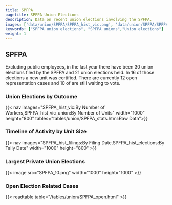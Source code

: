 ```yaml
---
title: SPFPA
pagetitle: SPFPA Union Elections
description: Data on recent union elections involving the SPFPA.
images: ['data/union/SPFPA/SPFPA_hist_vic.png', 'data/union/SPFPA/SPFPA_hist_size.png', 'data/union/SPFPA/SPFPA_10.png']
keywords: ["SPFPA union elections", "SPFPA unions","Union elections"]
weight: 1
---
```

##  SPFPA

Excluding public employees, in the last year there have been 30 union elections filed by the SPFPA and 21 union elections held. In 16 of those elections a new unit was certified. There are currently 12 open representation cases and 10 of are still waiting to vote.

### Union Elections by Outcome
{{< nav images="SPFPA_hist_vic:By Number of Workers,SPFPA_hist_vic_union:By Number of Units" width="1000" height="800" tables="tables/union/SPFPA_stats.html:Raw Data">}}

### Timeline of Activity by Unit Size
{{< nav images="SPFPA_hist_filings:By Filing Date,SPFPA_hist_elections:By Tally Date" width="1000" height="800" >}}

### Largest Private Union Elections
{{< image src="SPFPA_10.png" width="1000" height="1000"  >}}

### Open Election Related Cases
{{< readtable table="/tables/union/SPFPA_open.html" >}}

